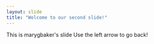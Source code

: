 ```yaml
---
layout: slide
title: "Welcome to our second slide!"
---
```

This is marygbaker's slide
Use the left arrow to go back!
